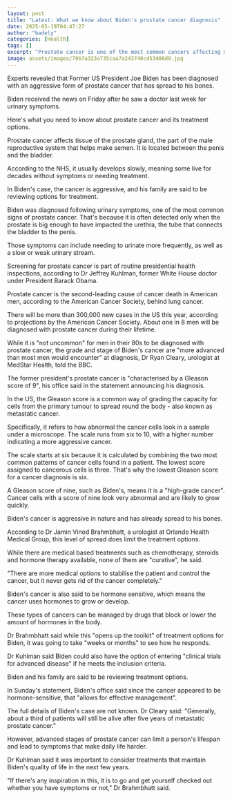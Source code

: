 ```yaml
---
layout: post
title: "Latest: What we know about Biden's prostate cancer diagnosis"
date: 2025-05-19T04:47:27
author: "badely"
categories: [Health]
tags: []
excerpt: "Prostate cancer is one of the most common cancers affecting men in the US."
image: assets/images/79b7a323a735caa7a243748cd53d86d0.jpg
---
```


Experts revealed that Former US President Joe Biden has been diagnosed with an aggressive form of prostate cancer that has spread to his bones.

Biden received the news on Friday after he saw a doctor last week for urinary symptoms.

Here's what you need to know about prostate cancer and its treatment options.

Prostate cancer affects tissue of the prostate gland, the part of the male reproductive system that helps make semen. It is located between the penis and the bladder.

According to the NHS, it usually develops slowly, meaning some live for decades without symptoms or needing treatment.

In Biden's case, the cancer is aggressive, and his family are said to be reviewing options for treatment.

Biden was diagnosed following urinary symptoms, one of the most common signs of prostate cancer. That's because it is often detected only when the prostate is big enough to have impacted the urethra, the tube that connects the bladder to the penis.

Those symptoms can include needing to urinate more frequently, as well as a slow or weak urinary stream.

Screening for prostate cancer is part of routine presidential health inspections, according to Dr Jeffrey Kuhlman, former White House doctor under President Barack Obama.

Prostate cancer is the second-leading cause of cancer death in American men, according to the American Cancer Society, behind lung cancer.

There will be more than 300,000 new cases in the US this year, according to projections by the American Cancer Society. About one in 8 men will be diagnosed with prostate cancer during their lifetime.

While it is "not uncommon" for men in their 80s to be diagnosed with prostate cancer, the grade and stage of Biden's cancer are "more advanced than most men would encounter" at diagnosis, Dr Ryan Cleary, urologist at MedStar Health, told the BBC.

The former president's prostate cancer is "characterised by a Gleason score of 9", his office said in the statement announcing his diagnosis.

In the US, the Gleason score is a common way of grading the capacity for cells from the primary tumour to spread round the body - also known as metastatic cancer.

Specifically, it refers to how abnormal the cancer cells look in a sample under a microscope. The scale runs from six to 10, with a higher number indicating a more aggressive cancer.

The scale starts at six because it is calculated by combining the two most common patterns of cancer cells found in a patient. The lowest score assigned to cancerous cells is three. That's why the lowest Gleason score for a cancer diagnosis is six.

A Gleason score of nine, such as Biden's, means it is a "high-grade cancer". Cancer cells with a score of nine look very abnormal and are likely to grow quickly.

Biden's cancer is aggressive in nature and has already spread to his bones.

According to Dr Jamin Vinod Brahmbhatt, a urologist at Orlando Health Medical Group, this level of spread does limit the treatment options.

While there are medical based treatments such as chemotherapy, steroids and hormone therapy available, none of them are "curative", he said.

"There are more medical options to stabilise the patient and control the cancer, but it never gets rid of the cancer completely."

Biden's cancer is also said to be hormone sensitive, which means the cancer uses hormones to grow or develop.

These types of cancers can be managed by drugs that block or lower the amount of hormones in the body.

Dr Brahmbhatt said while this "opens up the toolkit" of treatment options for Biden, it was going to take "weeks or months" to see how he responds.

Dr Kuhlman said Biden could also have the option of entering "clinical trials for advanced disease" if he meets the inclusion criteria.

Biden and his family are said to be reviewing treatment options.

In Sunday's statement, Biden's office said since the cancer appeared to be hormone-sensitive, that "allows for effective management".

The full details of Biden's case are not known. Dr Cleary said: "Generally, about a third of patients will still be alive after five years of metastatic prostate cancer."

However, advanced stages of prostate cancer can limit a person's lifespan and lead to symptoms that make daily life harder.

Dr Kuhlman said it was important to consider treatments that maintain Biden's quality of life in the next few years.

"If there's any inspiration in this, it is to go and get yourself checked out whether you have symptoms or not," Dr Brahmbhatt said.

